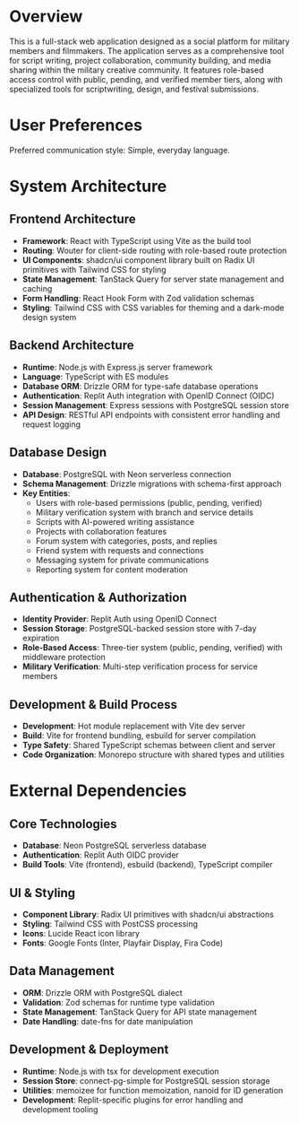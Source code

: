 # Overview

This is a full-stack web application designed as a social platform for military members and filmmakers. The application serves as a comprehensive tool for script writing, project collaboration, community building, and media sharing within the military creative community. It features role-based access control with public, pending, and verified member tiers, along with specialized tools for scriptwriting, design, and festival submissions.

# User Preferences

Preferred communication style: Simple, everyday language.

# System Architecture

## Frontend Architecture
- **Framework**: React with TypeScript using Vite as the build tool
- **Routing**: Wouter for client-side routing with role-based route protection
- **UI Components**: shadcn/ui component library built on Radix UI primitives with Tailwind CSS for styling
- **State Management**: TanStack Query for server state management and caching
- **Form Handling**: React Hook Form with Zod validation schemas
- **Styling**: Tailwind CSS with CSS variables for theming and a dark-mode design system

## Backend Architecture
- **Runtime**: Node.js with Express.js server framework
- **Language**: TypeScript with ES modules
- **Database ORM**: Drizzle ORM for type-safe database operations
- **Authentication**: Replit Auth integration with OpenID Connect (OIDC)
- **Session Management**: Express sessions with PostgreSQL session store
- **API Design**: RESTful API endpoints with consistent error handling and request logging

## Database Design
- **Database**: PostgreSQL with Neon serverless connection
- **Schema Management**: Drizzle migrations with schema-first approach
- **Key Entities**: 
  - Users with role-based permissions (public, pending, verified)
  - Military verification system with branch and service details
  - Scripts with AI-powered writing assistance
  - Projects with collaboration features
  - Forum system with categories, posts, and replies
  - Friend system with requests and connections
  - Messaging system for private communications
  - Reporting system for content moderation

## Authentication & Authorization
- **Identity Provider**: Replit Auth using OpenID Connect
- **Session Storage**: PostgreSQL-backed session store with 7-day expiration
- **Role-Based Access**: Three-tier system (public, pending, verified) with middleware protection
- **Military Verification**: Multi-step verification process for service members

## Development & Build Process
- **Development**: Hot module replacement with Vite dev server
- **Build**: Vite for frontend bundling, esbuild for server compilation
- **Type Safety**: Shared TypeScript schemas between client and server
- **Code Organization**: Monorepo structure with shared types and utilities

# External Dependencies

## Core Technologies
- **Database**: Neon PostgreSQL serverless database
- **Authentication**: Replit Auth OIDC provider
- **Build Tools**: Vite (frontend), esbuild (backend), TypeScript compiler

## UI & Styling
- **Component Library**: Radix UI primitives with shadcn/ui abstractions
- **Styling**: Tailwind CSS with PostCSS processing
- **Icons**: Lucide React icon library
- **Fonts**: Google Fonts (Inter, Playfair Display, Fira Code)

## Data Management
- **ORM**: Drizzle ORM with PostgreSQL dialect
- **Validation**: Zod schemas for runtime type validation
- **State Management**: TanStack Query for API state management
- **Date Handling**: date-fns for date manipulation

## Development & Deployment
- **Runtime**: Node.js with tsx for development execution
- **Session Store**: connect-pg-simple for PostgreSQL session storage
- **Utilities**: memoizee for function memoization, nanoid for ID generation
- **Development**: Replit-specific plugins for error handling and development tooling